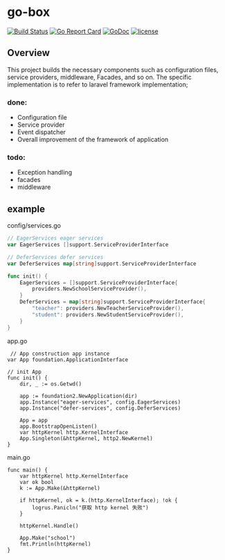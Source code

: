 # go-box

[![Build Status](https://github.com/gin-gonic/gin/workflows/Run%20Tests/badge.svg?branch=master)]()
[![Go Report Card](https://camo.githubusercontent.com/f05145ad1c938e873697d2b624764921913522654e41fb7c68ba7918967a846b/68747470733a2f2f676f7265706f7274636172642e636f6d2f62616467652f6769746875622e636f6d2f676f2d676f726d2f676f726d)]()
[![GoDoc](https://pkg.go.dev/badge/github.com/gin-gonic/gin?status.svg)]()
[![license](https://camo.githubusercontent.com/992daabc2aa4463339825f8333233ba330dd08c57068f6faf4bb598ab5a3df2e/68747470733a2f2f696d672e736869656c64732e696f2f62616467652f6c6963656e73652d4d49542d627269676874677265656e2e737667)]()

## Overview
This project builds the necessary components such as configuration files, service providers, middleware, Facades, and so on. The specific implementation is to refer to laravel framework implementation;

### done:
- Configuration file
- Service provider
- Event dispatcher
- Overall improvement of the framework of application

### todo:
- Exception handling
- facades
- middleware

## example
config/services.go
```go
// EagerServices eager services
var EagerServices []support.ServiceProviderInterface

// DeferServices defer services
var DeferServices map[string]support.ServiceProviderInterface

func init() {
	EagerServices = []support.ServiceProviderInterface{
		providers.NewSchoolServiceProvider(),
	}
	DeferServices = map[string]support.ServiceProviderInterface{
		"teacher": providers.NewTeacherServiceProvider(),
		"student": providers.NewStudentServiceProvider(),
	}
}
```

app.go
```golang
 // App construction app instance
var App foundation.ApplicationInterface

// init App
func init() {
	dir, _ := os.Getwd()

	app := foundation2.NewApplication(dir)
	app.Instance("eager-services", config.EagerServices)
	app.Instance("defer-services", config.DeferServices)

	App = app
	app.BootstrapOpenListen()
	var httpKernel http.KernelInterface
	App.Singleton(&httpKernel, http2.NewKernel)
}
```

main.go
```golang
func main() {
	var httpKernel http.KernelInterface
	var ok bool
	k := App.Make(&httpKernel)

	if httpKernel, ok = k.(http.KernelInterface); !ok {
		logrus.Panicln("获取 http kernel 失败")
	}

	httpKernel.Handle()

	App.Make("school")
	fmt.Println(httpKernel)
}
```